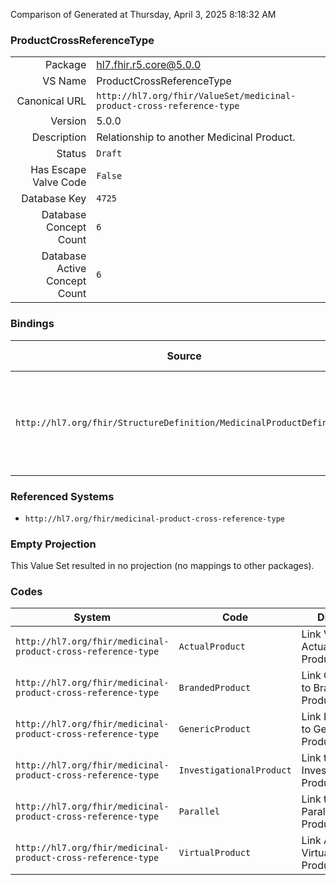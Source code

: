 Comparison of 
Generated at Thursday, April 3, 2025 8:18:32 AM

### ProductCrossReferenceType

|      |     |
| ---: | --- |
| Package | hl7.fhir.r5.core@5.0.0 |
| VS Name | ProductCrossReferenceType |
| Canonical URL | `http://hl7.org/fhir/ValueSet/medicinal-product-cross-reference-type` |
| Version | 5.0.0 |
| Description | Relationship to another Medicinal Product. |
| Status | `Draft` |
| Has Escape Valve Code | `False` |
| Database Key | `4725` |
| Database Concept Count | `6` |
| Database Active Concept Count | `6` |
### Bindings

| Source | Element | Binding | Strength | Element Short |
| ------ | ------- | ------- | -------- | ------------- |
| `http://hl7.org/fhir/StructureDefinition/MedicinalProductDefinition` | `MedicinalProductDefinition.crossReference.type` | `http://hl7.org/fhir/ValueSet/medicinal-product-cross-reference-type` | `Example` | The type of relationship, for instance branded to generic or virtual to actual product |

### Referenced Systems

* `http://hl7.org/fhir/medicinal-product-cross-reference-type`
### Empty Projection

This Value Set resulted in no projection (no mappings to other packages).

### Codes

| System | Code | Display |
| ------ | ---- | ------- |
| `http://hl7.org/fhir/medicinal-product-cross-reference-type` | `ActualProduct` | Link Virtual to Actual Product |
| `http://hl7.org/fhir/medicinal-product-cross-reference-type` | `BrandedProduct` | Link Generic to Branded Product |
| `http://hl7.org/fhir/medicinal-product-cross-reference-type` | `GenericProduct` | Link Branded to Generic Product |
| `http://hl7.org/fhir/medicinal-product-cross-reference-type` | `InvestigationalProduct` | Link to Investigational Product |
| `http://hl7.org/fhir/medicinal-product-cross-reference-type` | `Parallel` | Link to Parallel Import Product |
| `http://hl7.org/fhir/medicinal-product-cross-reference-type` | `VirtualProduct` | Link Actual to Virtual Product |
